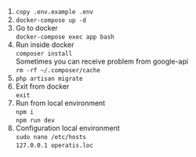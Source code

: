 1. ```copy .env.example .env```
2. ```docker-compose up -d```
3. Go to docker\
   ```docker-compose exec app bash```
4. Run inside docker\
   ```composer install```\
   Sometimes you can receive problem from google-api\
   ```rm -rf ~/.composer/cache```
5. ```php artisan migrate```
6. Exit from docker\
   ```exit```
7. Run from local environment\
   ```npm i```\
   ```npm run dev```
8. Configuration local environment\
   ```sudo nano /etc/hosts```\
   ```127.0.0.1 operatis.loc```
